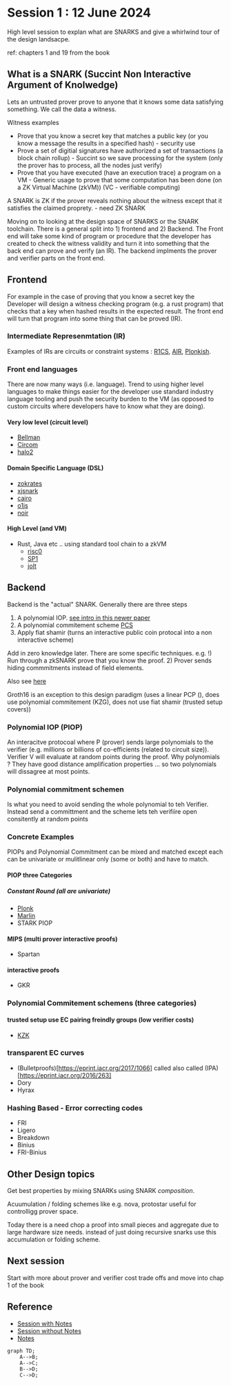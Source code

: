 
# Session 1 : 12 June 2024

High level session to explan what are SNARKS and give a whirlwind tour of the design landsacpe.

ref: chapters 1 and 19 from the book

## What is a SNARK (Succint Non Interactive Argument of Knolwedge)

Lets an untrusted prover prove to anyone that it knows some data satisfying something. We call the data a witness.

Witness examples

- Prove that you know a secret key that matches a public key (or you know a message the results in a specified hash) - security use
- Prove a set of digitial signatures have authorized a set of transactions (a block chain rollup) - Succint so we save processing for the system (only the prover has to process, all the nodes just verify)
- Prove that you have executed (have an execution trace) a program on a VM - Generic usage to prove that some computation has been done (on a ZK Virtual Machine (zkVM)) (VC - verifiable computing)

A SNARK is ZK if the prover reveals nothing about the witness except that it satisfies the claimed proprety. - need ZK SNARK

Moving on to looking at the design space of SNARKS or the SNARK toolchain. There is a general split into 1) frontend and 2) Backend. The Front end will take some kind of program or procedure that the developer has created to check the witness validity and turn it into something that the back end can prove and verify (an IR). The backend implments the prover and verifier parts on the front end.

## Frontend

For example in the case of proving that you know a secret key the Developer will design a witness checking program (e.g. a rust program) that checks that a key when hashed results in the expected result. The front end will turn that program into some thing that can be proved (IR).

### Intermediate Represenmtation (IR)

Examples of IRs are circuits or constraint systems : [R1CS](https://learn.0xparc.org/materials/circom/additional-learning-resources/r1cs%20explainer/), [AIR](https://aszepieniec.github.io/stark-anatomy/stark), [Plonkish](https://zcash.github.io/halo2/concepts/arithmetization.html).

### Front end languages

There are now many ways (i.e. language). Trend to using higher level languages to make things easier for the developer use standard industry language tooling and push the security burden to the VM (as opposed to custom circuits where developers have to know what they are doing).

#### Very low level (circuit level)

- [Bellman](https://github.com/zkcrypto/bellman)
- [Circom](https://iden3.io/circom)
- [halo2](https://zcash.github.io/halo2/index.html)

#### Domain Specific Language (DSL)

- [zokrates](https://github.com/Zokrates/ZoKrates)
- [xjsnark](https://github.com/akosba/xjsnark)
- [cairo](https://www.cairo-lang.org/)
- [o1js](https://docs.minaprotocol.com/zkapps/o1js)
- [noir](https://noir-lang.org/)

#### High Level (and VM)

- Rust, Java etc .. using standard tool chain to a zkVM
  -  [risc0](https://www.risczero.com/zkvm)
  -  [SP1](https://succinct.xyz/)
  -  [jolt](https://jolt.a16zcrypto.com/)

## Backend

Backend is the "actual" SNARK. Generally there are three steps

1) A polynomial IOP. [see intro in this newer paper](https://eprint.iacr.org/2020/1022.pdf)
2) A polynomial commitement scheme [PCS](https://erroldrummond.gitbook.io/snark-fundamentals/part-2/polynomial-commitment-schemes)
3) Apply fiat shamir (turns an interactive public coin protocal into a non interactive scheme)

Add in zero knowledge later. There are some specific techniques. e.g. !) Run through a zkSNARK prove that you know the proof. 2) Prover sends hiding commmitments instead of field elements.

Also see [here](https://medium.com/@Luca_Franceschini/a-guide-to-zero-knowledge-proofs-part-2-7904dee9758d)

Groth16 is an exception to this design paradigm (uses a linear PCP (), does use polynomial commitement (KZG), does not use fiat shamir (trusted setup covers))

### Polynomial IOP (PIOP)

An interacitve protocoal where P (prover) sends large polynomials to the verifier (e.g. millions or billions of co-efficients (related to circuit size)). Verifier V will evaluate at random points during the proof. Why polynomials ? They have good distance amplification properties ... so two polynomials will dissagree at most points.

### Polynomial commitment schemen

Is what you need to avoid sending the whole polynomial to teh Verifier. Instead send a committment and the scheme lets teh verifiire open consitently at random points

### Concrete Examples

PIOPs and Polynomial Commitment can be mixed and matched except each can be univariate or mulitlinear only (some or both) and have to match.

#### PIOP three Categories

##### Constant Round (all are univariate)

- [Plonk](https://eprint.iacr.org/2019/953)
- [Marlin](https://eprint.iacr.org/2019/1047.pdf)
- STARK PIOP

#### MIPS (multi prover interactive proofs)

- Spartan

#### interactive proofs

- GKR

### Polynomial Commitement schemens (three categories)

#### trusted setup use EC pairing freindly groups (low verifier costs)

- [KZK](https://link.springer.com/chapter/10.1007/978-3-642-17373-8_11)

### transparent EC curves

- (Bulletproofs)[https://eprint.iacr.org/2017/1066] called also called (IPA)[https://eprint.iacr.org/2016/263]
- Dory
- Hyrax

### Hashing Based - Error correcting codes

- FRI
- Ligero
- Breakdown
- Binius
- FRI-Binius

## Other Design topics

Get best properties by mixing SNARKs using SNARK *composition*.

Acuumulation / folding schemes like e.g. nova, protostar useful for controlligg prover space.

Today there is a need chop a proof into small pieces and aggregate due to large hardware size needs.  instead of just doing recursive snarks use this accumulation or folding scheme.

## Next session

Start with more about prover and verifier cost trade offs and move into chap 1 of the book


## Reference

- [Session with Notes](https://youtu.be/QVNsxryPgUo?si=W3EqkjK2--S7ulIL)
- [Session without Notes](https://youtu.be/qQ7yIEJKCtE?si=AMlc5zYGi3Pzx6hb)
- [Notes](Session1Note.pdf)


```mermaid
graph TD;
    A-->B;
    A-->C;
    B-->D;
    C-->D;
```